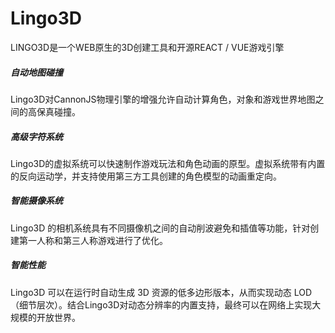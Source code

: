 # 

# Lingo3D

LINGO3D是一个WEB原生的3D创建工具和开源REACT / VUE游戏引擎

##### 自动地图碰撞

Lingo3D对CannonJS物理引擎的增强允许自动计算角色，对象和游戏世界地图之间的高保真碰撞。

##### 高级字符系统

Lingo3D的虚拟系统可以快速制作游戏玩法和角色动画的原型。虚拟系统带有内置的反向运动学，并支持使用第三方工具创建的角色模型的动画重定向。

##### 智能摄像系统

Lingo3D 的相机系统具有不同摄像机之间的自动削波避免和插值等功能，针对创建第一人称和第三人称游戏进行了优化。

##### 智能性能

Lingo3D 可以在运行时自动生成 3D 资源的低多边形版本，从而实现动态 LOD（细节层次）。结合Lingo3D对动态分辨率的内置支持，最终可以在网络上实现大规模的开放世界。




